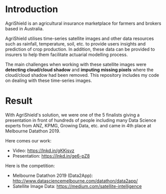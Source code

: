 # Introduction
AgriShield is an agricultural insurance marketplace for farmers and brokers based in Australia.

AgriShield utilises time-series satellite images and other data resources such as rainfall, temperature, soil, etc. to provide users insights and prediction of crop production. In addition, these data can be provided to insurers to help them facilitate actuarial modelling process.

The main challenges when working with these satellite images were **detecting cloud/cloud shadow** and **imputing missing pixels** where the cloud/cloud shadow had been removed. This repository includes my code on dealing with these time-series images. 

# Result
With AgriShield's solution, we were one of the 5 finalists giving a presentation in front of hundreds of people including many Data Science experts from ANZ, KPMG, Growing Data, etc. and came in 4th place at Melbourne Datathon 2019.

Here comes our work:
- Video: https://lnkd.in/gKKjsvz
- Presentation: https://lnkd.in/ge6-pZ8

Here is the competition:
- Melbourne Datathon 2019 (Data2App): http://www.datasciencemelbourne.com/datathon/data2app/
- Satellite Image Data: https://medium.com/satellite-intelligence
